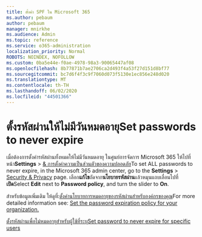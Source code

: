 ```yaml
---
title: ตั้งค่า SPF ใน Microsoft 365
ms.author: pebaum
author: pebaum
manager: mnirkhe
ms.audience: Admin
ms.topic: reference
ms.service: o365-administration
localization_priority: Normal
ROBOTS: NOINDEX, NOFOLLOW
ms.custom: 0ba5e44e-f0ae-4978-98a3-90065447af08
ms.openlocfilehash: 8b77871b7ae2706ca2d493f4a53f27d151d8bf77
ms.sourcegitcommit: bc7d6f4f3c9f7060d073f5130e1ec856e248d020
ms.translationtype: MT
ms.contentlocale: th-TH
ms.lasthandoff: 06/02/2020
ms.locfileid: "44501366"
---
```

# <a name="set-passwords-to-never-expire"></a><span data-ttu-id="858da-102">ตั้งรหัสผ่านให้ไม่มีวันหมดอายุ</span><span class="sxs-lookup"><span data-stu-id="858da-102">Set passwords to never expire</span></span> 

<span data-ttu-id="858da-103">เมื่อต้องการตั้งค่ารหัสผ่านทั้งหมดให้ไม่มีวันหมดอายุ ในศูนย์การจัดการ Microsoft 365 ให้ไปที่หน้า**Settings**  >  [ &amp; การตั้งค่าความเป็นส่วนตัวของความปลอดภัย](https://portal.office.com/adminportal/home#/settings/security)</span><span class="sxs-lookup"><span data-stu-id="858da-103">To set ALL passwords to never expire, in the Microsoft 365 admin center, go to the **Settings** > [Security &amp; Privacy](https://portal.office.com/adminportal/home#/settings/security) page.</span></span> <span data-ttu-id="858da-104">เลือก**แก้ไข**ถัดจาก**นโยบายรหัสผ่าน**แล้วหมุนแถบเลื่อนไปที่**เปิด**</span><span class="sxs-lookup"><span data-stu-id="858da-104">Select **Edit** next to **Password policy**, and turn the slider to **On**.</span></span>
  
<span data-ttu-id="858da-105">สําหรับข้อมูลเพิ่มเติม ให้ดูที่:[ตั้งค่านโยบายการหมดอายุของรหัสผ่านสําหรับองค์กรของคุณ](https://docs.microsoft.com/microsoft-365/admin/manage/set-password-expiration-policy)</span><span class="sxs-lookup"><span data-stu-id="858da-105">For more detailed information see: [Set the password expiration policy for your organization.](https://docs.microsoft.com/microsoft-365/admin/manage/set-password-expiration-policy)</span></span>
  
[<span data-ttu-id="858da-106">ตั้งรหัสผ่านเพื่อไม่หมดอายุสําหรับผู้ใช้ที่ระบุ</span><span class="sxs-lookup"><span data-stu-id="858da-106">Set password to never expire for specific users</span></span>](https://docs.microsoft.com/microsoft-365/admin/add-users/set-password-to-never-expire)
  

